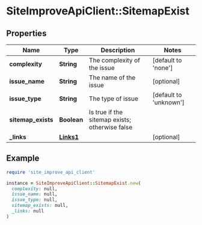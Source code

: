 # SiteImproveApiClient::SitemapExist

## Properties

| Name | Type | Description | Notes |
| ---- | ---- | ----------- | ----- |
| **complexity** | **String** | The complexity of the issue | [default to &#39;none&#39;] |
| **issue_name** | **String** | The name of the issue | [optional] |
| **issue_type** | **String** | The type of issue | [default to &#39;unknown&#39;] |
| **sitemap_exists** | **Boolean** | Is true if the sitemap exists; otherwise false |  |
| **_links** | [**Links1**](Links1.md) |  | [optional] |

## Example

```ruby
require 'site_improve_api_client'

instance = SiteImproveApiClient::SitemapExist.new(
  complexity: null,
  issue_name: null,
  issue_type: null,
  sitemap_exists: null,
  _links: null
)
```

